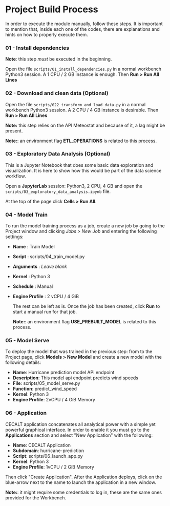 # Project Build Process

In order to execute the module manually, follow these steps. It is important to mention that, inside each one of the codes, there are explanations and hints on how to properly execute them.


### 01 - Install dependencies

**Note**: this step *must* be executed in the beginning.

Open the file `scripts/01_install_dependencies.py` in a normal workbench Python3 session. A 1 CPU / 2 GB instance is enough. Then **Run > Run All Lines**


### 02 - Download and clean data (Optional)

Open the file `scripts/022_transform_and_load_data.py` in a normal workbench Python3 session. A 2 CPU / 4 GB instance is desirable. Then **Run > Run All Lines**

**Note:** this step relies on the API Meteostat and because of it, a lag might be present.

**Note:**: an environment flag **ETL_OPERATIONS** is related to this process.


### 03 - Exploratory Data Analysis (Optional)

This is a Jupyter Notebook that does some basic data exploration and visualization. It is here to show how this would be part of the data science workflow.

Open a **JupyterLab** session: Python3, 2 CPU, 4 GB and open the `scripts/03_exploratory_data_analysis.ipynb` file. 

At the top of the page click **Cells > Run All**.


### 04 - Model Train

To run the model training process as a job, create a new job by going to the Project window and clicking _Jobs > New Job_ and entering the following settings:

* **Name** : Train Model
* **Script** : scripts/04_train_model.py
* **Arguments** : _Leave blank_
* **Kernel** : Python 3
* **Schedule** : Manual
* **Engine Profile** : 2 vCPU / 4 GiB

  The rest can be left as is. Once the job has been created, click **Run** to start a manual run for that job.

  **Note:**: an environment flag **USE_PREBUILT_MODEL** is related to this process.


### 05 - Model Serve

To deploy the model that was trained in the previous step: from  to the Project page, click **Models > New Model** and create a new model with the following details:

* **Name**: Hurricane prediction model API endpoint
* **Description**: This model api endpoint predicts wind speeds
* **File**: scripts/05_model_serve.py
* **Function**: predict_wind_speed
* **Kernel**: Python 3
* **Engine Profile**: 2vCPU / 4 GiB Memory


### 06 - Application

CECALT application concatenates all analytical power with a simple yet powerful graphical interface. In order to enable it you must go to the **Applications** section and select "New Application" with the following:

* **Name**:  CECALT Application
* **Subdomain**: hurricane-prediction
* **Script**: scripts/06_launch_app.py
* **Kernel**: Python 3
* **Engine Profile**: 1vCPU / 2 GiB Memory

Then click "Create Application". After the Application deploys, click on the blue-arrow next to the name to launch the application in a new window.

**Note:**: it might require some credentials to log in, these are the same ones provided for the Workbench.

